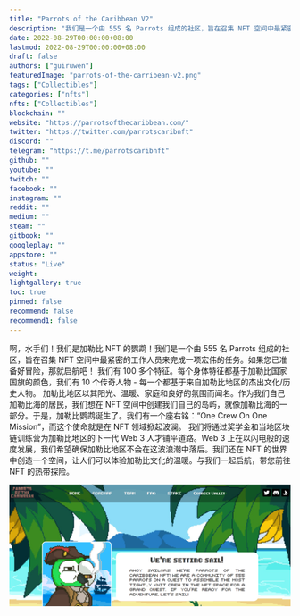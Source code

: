 ```yaml
---
title: "Parrots of the Caribbean V2"
description: "我们是一个由 555 名 Parrots 组成的社区，旨在召集 NFT 空间中最紧密的工作人员来完成一项宏伟的任务。"
date: 2022-08-29T00:00:00+08:00
lastmod: 2022-08-29T00:00:00+08:00
draft: false
authors: ["guiruwen"]
featuredImage: "parrots-of-the-carribean-v2.png"
tags: ["Collectibles"]
categories: ["nfts"]
nfts: ["Collectibles"]
blockchain: ""
website: "https://parrotsofthecaribbean.com/"
twitter: "https://twitter.com/parrotscaribnft"
discord: ""
telegram: "https://t.me/parrotscaribnft"
github: ""
youtube: ""
twitch: ""
facebook: ""
instagram: ""
reddit: ""
medium: ""
steam: ""
gitbook: ""
googleplay: ""
appstore: ""
status: "Live"
weight: 
lightgallery: true
toc: true
pinned: false
recommend: false
recommend1: false
---
```

啊，水手们！我们是加勒比 NFT 的鹦鹉！我们是一个由 555 名 Parrots 组成的社区，旨在召集 NFT 空间中最紧密的工作人员来完成一项宏伟的任务。如果您已准备好冒险，那就启航吧！
我们有 100 多个特征。每个身体特征都基于加勒比国家国旗的颜色，我们有 10 个传奇人物 - 每一个都基于来自加勒比地区的杰出文化/历史人物。
加勒比地区以其阳光、温暖、家庭和良好的氛围而闻名。作为我们自己加勒比海的居民，我们想在 NFT 空间中创建我们自己的岛屿，就像加勒比海的一部分。于是，加勒比鹦鹉诞生了。我们有一个座右铭：“One Crew On One Mission”，而这个使命就是在 NFT 领域掀起波澜。
我们将通过奖学金和当地区块链训练营为加勒比地区的下一代 Web 3 人才铺平道路。Web 3 正在以闪电般的速度发展，我们希望确保加勒比地区不会在这波浪潮中落后。我们还在 NFT 的世界中创造一个空间，让人们可以体验加勒比文化的温暖。与我们一起启航，带您前往 NFT 的热带探险。

![nft](01.png)



